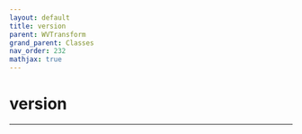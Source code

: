 ```yaml
---
layout: default
title: version
parent: WVTransform
grand_parent: Classes
nav_order: 232
mathjax: true
---
```


#  version




---


